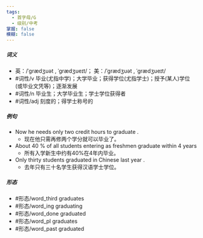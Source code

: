 ```yaml
---
tags:
  - 首字母/G
  - 级别/中考
掌握: false
模糊: false
---
```

##### 词义
- 英：/ˈɡrædʒuət , ˈɡrædʒueɪt/； 美：/ˈɡrædʒuət , ˈɡrædʒueɪt/
- #词性/v  毕业(尤指中学)；大学毕业；获得学位(尤指学士)；授予(某人)学位(或毕业文凭等)；逐渐发展
- #词性/n  毕业生；大学毕业生；学士学位获得者
- #词性/adj  刻度的；得学士称号的
##### 例句
- Now he needs only two credit hours to graduate .
	- 现在他只需再修两个学分就可以毕业了。
- About 40 % of all students entering as freshmen graduate within 4 years
	- 所有入学新生中约有40%在4年内毕业。
- Only thirty students graduated in Chinese last year .
	- 去年只有三十名学生获得汉语学士学位。
##### 形态
- #形态/word_third graduates
- #形态/word_ing graduating
- #形态/word_done graduated
- #形态/word_pl graduates
- #形态/word_past graduated
